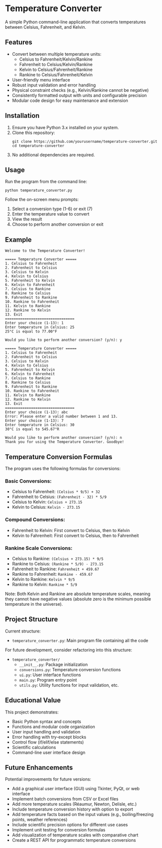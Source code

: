 # Temperature Converter

A simple Python command-line application that converts temperatures between Celsius, Fahrenheit, and Kelvin.

## Features

- Convert between multiple temperature units:
  - Celsius to Fahrenheit/Kelvin/Rankine
  - Fahrenheit to Celsius/Kelvin/Rankine
  - Kelvin to Celsius/Fahrenheit/Rankine
  - Rankine to Celsius/Fahrenheit/Kelvin
- User-friendly menu interface
- Robust input validation and error handling
- Physical constraint checks (e.g., Kelvin/Rankine cannot be negative)
- Consistently formatted output with units and configurable precision
- Modular code design for easy maintenance and extension

## Installation

1. Ensure you have Python 3.x installed on your system.
2. Clone this repository:
   ```
   git clone https://github.com/yourusername/temperature-converter.git
   cd temperature-converter
   ```
3. No additional dependencies are required.

## Usage

Run the program from the command line:

```
python temperature_converter.py
```

Follow the on-screen menu prompts:
1. Select a conversion type (1-6) or exit (7)
2. Enter the temperature value to convert
3. View the result
4. Choose to perform another conversion or exit

## Example

```
Welcome to the Temperature Converter!

===== Temperature Converter =====
1. Celsius to Fahrenheit
2. Fahrenheit to Celsius
3. Celsius to Kelvin
4. Kelvin to Celsius
5. Fahrenheit to Kelvin
6. Kelvin to Fahrenheit
7. Celsius to Rankine
8. Rankine to Celsius
9. Fahrenheit to Rankine
10. Rankine to Fahrenheit
11. Kelvin to Rankine
12. Rankine to Kelvin
13. Exit
================================
Enter your choice (1-13): 1
Enter temperature in Celsius: 25
25°C is equal to 77.00°F

Would you like to perform another conversion? (y/n): y

===== Temperature Converter =====
1. Celsius to Fahrenheit
2. Fahrenheit to Celsius
3. Celsius to Kelvin
4. Kelvin to Celsius
5. Fahrenheit to Kelvin
6. Kelvin to Fahrenheit
7. Celsius to Rankine
8. Rankine to Celsius
9. Fahrenheit to Rankine
10. Rankine to Fahrenheit
11. Kelvin to Rankine
12. Rankine to Kelvin
13. Exit
================================
Enter your choice (1-13): abc
Error: Please enter a valid number between 1 and 13.
Enter your choice (1-13): 7
Enter temperature in Celsius: 30
30°C is equal to 545.67°R

Would you like to perform another conversion? (y/n): n
Thank you for using the Temperature Converter. Goodbye!
```

## Temperature Conversion Formulas

The program uses the following formulas for conversions:

### Basic Conversions:
- Celsius to Fahrenheit: `(Celsius * 9/5) + 32`
- Fahrenheit to Celsius: `(Fahrenheit - 32) * 5/9`
- Celsius to Kelvin: `Celsius + 273.15`
- Kelvin to Celsius: `Kelvin - 273.15`

### Compound Conversions:
- Fahrenheit to Kelvin: First convert to Celsius, then to Kelvin
- Kelvin to Fahrenheit: First convert to Celsius, then to Fahrenheit

### Rankine Scale Conversions:
- Celsius to Rankine: `(Celsius + 273.15) * 9/5`
- Rankine to Celsius: `(Rankine * 5/9) - 273.15`
- Fahrenheit to Rankine: `Fahrenheit + 459.67`
- Rankine to Fahrenheit: `Rankine - 459.67`
- Kelvin to Rankine: `Kelvin * 9/5`
- Rankine to Kelvin: `Rankine * 5/9`

Note: Both Kelvin and Rankine are absolute temperature scales, meaning they cannot have negative values (absolute zero is the minimum possible temperature in the universe).

## Project Structure

Current structure:
- `temperature_converter.py`: Main program file containing all the code

For future development, consider refactoring into this structure:
- `temperature_converter/`
  - `__init__.py`: Package initialization
  - `conversions.py`: Temperature conversion functions
  - `ui.py`: User interface functions
  - `main.py`: Program entry point
  - `utils.py`: Utility functions for input validation, etc.

## Educational Value

This project demonstrates:
- Basic Python syntax and concepts
- Functions and modular code organization
- User input handling and validation
- Error handling with try-except blocks
- Control flow (if/elif/else statements)
- Scientific calculations
- Command-line user interface design

## Future Enhancements

Potential improvements for future versions:
- Add a graphical user interface (GUI) using Tkinter, PyQt, or web interface
- Implement batch conversions from CSV or Excel files
- Add more temperature scales (Réaumur, Newton, Delisle, etc.)
- Include temperature conversion history with option to export
- Add temperature facts based on the input values (e.g., boiling/freezing points, weather references)
- Include scientific precision options for different use cases
- Implement unit testing for conversion formulas
- Add visualization of temperature scales with comparative chart
- Create a REST API for programmatic temperature conversions